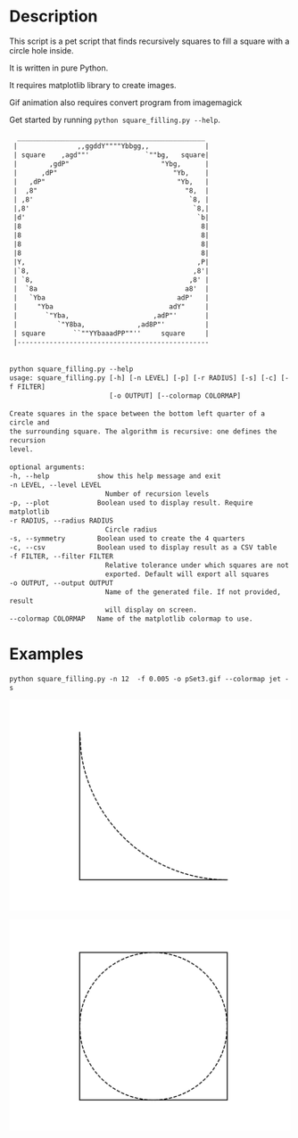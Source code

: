 # Description

This script is a pet script that finds recursively squares
to fill a square with a circle hole inside.

It is written in pure Python.

It requires matplotlib library to create images.

Gif animation also requires convert program from imagemagick

Get started by running `python square_filling.py --help`.

      _______________________________________________
     |               ,,ggddY""""Ybbgg,,              |
     | square    ,agd""'              `""bg,   square|
     |        ,gdP"                       "Ybg,      |
     |      ,dP"                             "Yb,    |
     |   ,dP"                                 "Yb,   |
     |  ,8"                                     "8,  |
     | ,8'                                       `8, |
     |,8'                                         `8,|
     |d'                                           `b|
     |8                                             8|
     |8                                             8|
     |8                                             8|
     |8                                             8|
     |Y,                                           ,P|
     |`8,                                         ,8'|
     | `8,                                       ,8' |
     |  `8a                                     a8'  |
     |   `Yba                                 adP'   |
     |     "Yba                             adY"     |
     |       `"Yba,                     ,adP"'       |
     |          `"Y8ba,             ,ad8P"'          |
     | square       ``""YYbaaadPP""''     square     |
     |------------------------------------------------


    python square_filling.py --help
    usage: square_filling.py [-h] [-n LEVEL] [-p] [-r RADIUS] [-s] [-c] [-f FILTER]
                             [-o OUTPUT] [--colormap COLORMAP]

    Create squares in the space between the bottom left quarter of a circle and
    the surrounding square. The algorithm is recursive: one defines the recursion
    level.

    optional arguments:
    -h, --help            show this help message and exit
    -n LEVEL, --level LEVEL
                            Number of recursion levels
    -p, --plot            Boolean used to display result. Require matplotlib
    -r RADIUS, --radius RADIUS
                            Circle radius
    -s, --symmetry        Boolean used to create the 4 quarters
    -c, --csv             Boolean used to display result as a CSV table
    -f FILTER, --filter FILTER
                            Relative tolerance under which squares are not
                            exported. Default will export all squares
    -o OUTPUT, --output OUTPUT
                            Name of the generated file. If not provided, result
                            will display on screen.
    --colormap COLORMAP   Name of the matplotlib colormap to use.

# Examples

    python square_filling.py -n 12  -f 0.005 -o pSet3.gif --colormap jet -s

![](images/pSet.gif)

![](images/pSet3.gif)
